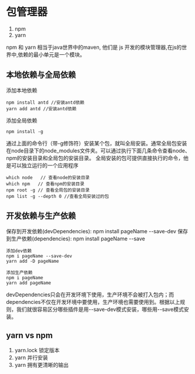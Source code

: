 # 包管理器
1. npm
2. yarn

npm 和 yarn 相当于java世界中的maven,  他们是 js 开发的模块管理器,在js的世界中,依赖的最小单元是一个模块。

## 本地依赖与全局依赖

添加本地依赖
```
npm install antd //安装antd依赖
yarn add antd //安装antd依赖
```

添加全局依赖
```
npm install -g 
```

通过上面的命令行（带-g修饰符）安装某个包，就叫全局安装。通常全局包安装在node目录下的node_modules文件夹。可以通过执行下面几条命令查看node、npm的安装目录和全局包的安装目录。
全局安装的包可提供直接执行的命令，他是可以独立运行的一个应用程序

```
which node   // 查看node的安装目录
which npm   // 查看npm的安装目录
npm root -g // 查看全局包的安装目录
npm list -g --depth 0 //查看全局安装过的包
````

## 开发依赖与生产依赖

保存到开发依赖(devDependencies): npm install pageName --save-dev
保存到生产依赖(dependencies): npm install pageName --save

```
添加dev依赖
npm i pageName --save-dev
yarn add -D pageName
```
```
添加生产依赖
npm i pageName
yarn add pageName
```
devDependencies只会在开发环境下使用，生产环境不会被打入包内；而dependencies不仅在开发环境中要使用，生产环境也需要使用到。根据以上规则，我们就很容易区分哪些插件是用--save-dev模式安装，哪些用--save模式安装。

## yarn vs npm
1. yarn.lock 锁定版本 
2. yarn 并行安装 
3. yarn 拥有更清晰的输出
